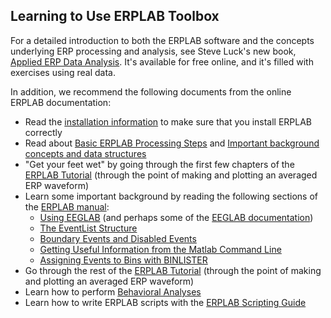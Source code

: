## Learning to Use ERPLAB Toolbox

For a detailed introduction to both the ERPLAB software and the concepts underlying ERP processing and analysis, see Steve Luck's new book, [Applied ERP Data Analysis](https://doi.org/10.18115/D5QG92 ). It's available for free online, and it's filled with exercises using real data.

In addition, we recommend the following documents from the online ERPLAB documentation:

- Read the [installation information](./Installation) to make sure that you install ERPLAB correctly
- Read about [Basic ERPLAB Processing Steps](./Basic-ERPLAB-Processing-Steps) and [Important background concepts and data structures](./Important-Background-Concepts-and-Data-Structures)
- "Get your feet wet" by going through the first few chapters of the [ERPLAB Tutorial](./Tutorial) (through the point of making and plotting an averaged ERP waveform)
- Learn some important background by reading the following sections of the [ERPLAB manual](./Manual):
  - [Using EEGLAB](./Using-EEGLAB) (and perhaps some of the [EEGLAB documentation](.))
  - [The EventList Structure](./The-EVENTLIST-Structure)
  - [Boundary Events and Disabled Events](./Boundary-Events-and-Disabled-Events)
  - [Getting Useful Information from the Matlab Command Line](./Getting-Information-about-an-ERP-from-the-Matlab-Command-Line)
  - [Assigning Events to Bins with BINLISTER](./Assigning-Events-to-Bins-with-BINLISTER)
- Go through the rest of the [ERPLAB Tutorial](./Tutorial) (through the point of making and plotting an averaged ERP waveform)
- Learn how to perform [Behavioral Analyses](./Behavioral-Analyses)
- Learn how to write ERPLAB scripts with the [ERPLAB Scripting Guide](./Scripting-Guide)
